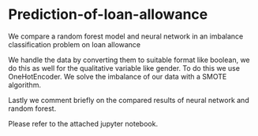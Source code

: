 # Prediction-of-loan-allowance
We compare a random forest model and neural network in an imbalance classification problem on loan allowance

We handle the data by converting them to suitable format like boolean, we do this as well for the qualitative variable like gender. To do this we use OneHotEncoder.
We solve the imbalance of our data with a SMOTE algorithm.

Lastly we comment briefly on the compared results of neural network and random forest.

Please refer to the attached jupyter notebook.
